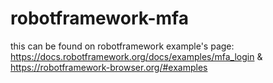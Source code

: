 # robotframework-mfa

this can be found on robotframework example's page: https://docs.robotframework.org/docs/examples/mfa_login & https://robotframework-browser.org/#examples